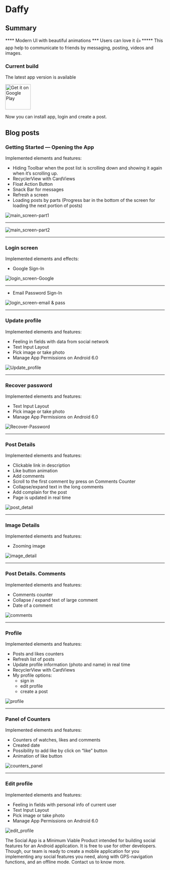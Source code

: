 Daffy
=============

## Summary

**** Modern UI with beautiful animations *** Users can love it 👍 *****
This app help to communicate to friends by messaging, posting, videos and images.

### Current build 

The latest app version is available 

<a href="https://play.google.com/store/apps/details?id=com.shaan.daffy"><img alt="Get it on Google Play" height="80" src="/Screenshots/google-play-badge.png"></a>



 <!-- ### Full showcase of application -->


 Now you can install app, login and create a post.


## Blog posts
### Getting Started — Opening the App

Implemented elements and features:

* Hiding Toolbar when the post list is scrolling down and showing it again when it’s scrolling up.
* RecyclerView with CardViews
* Float Action Button
* Snack Bar for messages
* Refresh a screen
* Loading posts by parts (Progress bar in the bottom of the screen for loading the next portion of posts)

![main_screen-part1](https://github.com/SHAANRAASTI/Daffy/blob/master/Screenshots/post1.gif)


---
![main_screen-part2](https://github.com/SHAANRAASTI/Daffy/blob/master/Screenshots/post2.gif)

---

### Login screen

Implemented elements and effects:

* Google Sign-In

![login_screen-Google](https://github.com/SHAANRAASTI/Daffy/blob/master/Screenshots/google.gif)

---

* Email Password Sign-In

![login_screen-email & pass](https://github.com/SHAANRAASTI/Daffy/blob/master/Screenshots/google.gif)

---

### Update profile

Implemented elements and features:

* Feeling in fields with data from social network
* Text Input Layout
* Pick image or take photo
* Manage App Permissions on Android 6.0

![Update_profile](https://github.com/SHAANRAASTI/Daffy/blob/master/Screenshots/miniGif_20210218195726.gif)

---

### Recover password

Implemented elements and features:

* Text Input Layout
* Pick image or take photo
* Manage App Permissions on Android 6.0

![Recover-Password](https://github.com/SHAANRAASTI/Daffy/blob/master/Screenshots/miniGif_20210218195049.gif)

---

### Post Details

Implemented elements and features:

* Clickable link in description
* Like button animation
* Add comments
* Scroll to the first comment by press on Comments Counter
* Collapse/expand text in the long comments
* Add complain for the post
* Page is updated in real time

![post_detail](https://cloud.githubusercontent.com/assets/2683612/24911820/f25559a0-1ed4-11e7-972f-aaf93c8c63b3.gif)

---

### Image Details

Implemented elements and features:

* Zooming image

![image_detail](https://cloud.githubusercontent.com/assets/2683612/24905278/0c8b031a-1ebc-11e7-86f9-c7b3ec276d63.gif)

---

### Post Details. Comments

Implemented elements and features:

* Comments counter
* Collapse / expand text of large comment
* Date of a comment

![comments](https://cloud.githubusercontent.com/assets/2683612/24905274/0c849db8-1ebc-11e7-9407-bdfa25c3a818.gif)

---

### Profile

Implemented elements and features:

* Posts and likes counters
* Refresh list of posts
* Update profile information (photo and name) in real time
* RecyclerView with CardViews
* My profile options:
    * sign in
    * edit profile
    * create a post

![profile](https://cloud.githubusercontent.com/assets/2683612/24905714/849c725c-1ebd-11e7-9533-a3ae31cb066d.gif)

---

### Panel of Counters

Implemented elements and features:

* Counters of watches, likes and comments
* Created date
* Possibility to add like by click on “like” button
* Animation of like button

![counters_panel](https://cloud.githubusercontent.com/assets/2683612/24905991/ae28f824-1ebe-11e7-8f9a-91cd988f0b07.jpg)

---

### Edit profile

Implemented elements and features:

* Feeling in fields with personal info of current user
* Text Input Layout
* Pick image or take photo
* Manage App Permissions on Android 6.0

![edit_profile](https://cloud.githubusercontent.com/assets/2683612/24905277/0c89a1dc-1ebc-11e7-912e-8ffbb6223e52.gif)

The Social App is a Minimum Viable Product intended for building social features for an Android application. It is free to use for other developers. Though, our team is ready to create a mobile application for you implementing any social features you need, along with GPS-navigation functions, and an offline mode. Contact us to know more.
